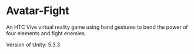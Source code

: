 # Avatar-Fight
An HTC Vive virtual reality game using hand gestures to bend the power of four elements and fight enemies.

Version of Unity: 5.3.3
